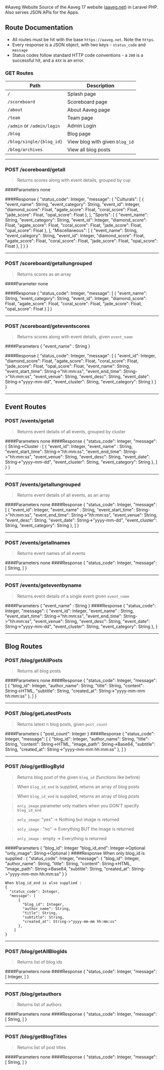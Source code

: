 #Aaveg Website
Source of the Aaveg 17 website ([aaveg.net](http://aaveg.net)) in Laravel PHP. Also serves JSON APIs for the Apps.

## Route Documentation
 - All routes must be hit with the base `https://aaveg.net`. Note the `https`.
 - Every response is a JSON object, with two keys - `status_code` and `message`
 - Status codes follow standard HTTP code conventions - a `200` is a successful hit, and a `4XX` is an error.


### GET Routes

Path                       | Description
---------------------------|-------------------
`/`                        | Splash page
`/scoreboard`              | Scoreboard page
`/about`                   | About Aaveg page
`/team`                    | Team page
`/admin` or `/admin/login` | Admin Login
`/blog`                    | Blog page
`/blog/single/{blog_id}`   | View blog with given `blog_id`
`/blog/archives`           | View all blog posts


----------


### POST /scoreboard/getall
> Returns scores along with event details, grouped by cup

####Parameters
    none

####Response
    {
      "status_code": Integer,
      "message": {
        "Culturals": [
          {
            "event_name": String,
            "event_category": String,
            "event_id": Integer,
            "diamond_score": Float,
            "agate_score": Float,
            "coral_score": Float,
            "jade_score": Float,
            "opal_score": Float
          },
        ],
        "Sports": [
          {
            "event_name": String,
            "event_category": String,
            "event_id": Integer,
            "diamond_score": Float,
            "agate_score": Float,
            "coral_score": Float,
            "jade_score": Float,
            "opal_score": Float
          },
        ],
        "Miscellaneous": [
          {
            "event_name": String,
            "event_category": String,
            "event_id": Integer,
            "diamond_score": Float,
            "agate_score": Float,
            "coral_score": Float,
            "jade_score": Float,
            "opal_score": Float
          },
        ]
      }
    }


----------


### POST /scoreboard/getallungrouped
> Returns scores as an array

####Parameter
    none

####Response
    {
      "status_code": Integer,
      "message": [
        {
          "event_name": String,
          "event_category": String,
          "event_id": Integer,
          "diamond_score": Float,
          "agate_score": Float,
          "coral_score": Float,
          "jade_score": Float,
          "opal_score": Float
        }
      ]
    }


----------

### POST /scoreboard/geteventscores
> Returns scores along with event details, given `event_name`

####Parameters
    {
        "event_name" : String
    }

####Response
    {
      "status_code": Integer,
      "message": [
        {
          "event_id": Integer,
          "diamond_score": Float,
          "agate_score": Float,
          "coral_score": Float,
          "jade_score": Float,
          "opal_score": Float,
          "event_name": String,
          "event_start_time": String->"hh:mm:ss",
          "event_end_time": String->"hh:mm:ss",
          "event_venue": String,
          "event_desc": String,
          "event_date": String->"yyyy-mm-dd",
          "event_cluster": String,
          "event_category": String
        }
      ]
    }

----------


## Event Routes
### POST /events/getall
> Returns event details of all events, grouped by cluster

####Parameters
    none
####Response
    {
      "status_code": Integer,
      "message": {
        String->Cluster : [
          {
              "event_id": Integer,
              "event_name" : String,
              "event_start_time": String->"hh:mm:ss",
              "event_end_time": String->"hh:mm:ss",
              "event_venue": String,
              "event_desc": String,
              "event_date": String->"yyyy-mm-dd",
              "event_cluster": String,
              "event_category": String
          },
        ]
      }
    }

----------

### POST /events/getallungrouped
> Returns event details of all events, as an array

####Parameters
    none
####Response
    {
      "status_code": Integer,
      "message": [
          {
              "event_id": Integer,
          "event_name" : String,
          "event_start_time": String->"hh:mm:ss",
          "event_end_time": String->"hh:mm:ss",
          "event_venue": String,
          "event_desc": String,
          "event_date": String->"yyyy-mm-dd",
          "event_cluster": String,
          "event_category": String
        },
      ]
    }

----------

### POST /events/getallnames
> Returns event names of all events

####Parameters
    none
####Response
    {
      "status_code": Integer,
      "message": [
        String,
      ]
    }


----------


### POST /events/geteventbyname
> Returns event details of a single event given `event_name`

####Parameters
    {
        "event_name" : String
    }
####Response
    {
      "status_code": Integer,
      "message": {
              "event_id": Integer,
              "event_name" : String,
              "event_start_time": String->"hh:mm:ss",
              "event_end_time": String->"hh:mm:ss",
              "event_venue": String,
              "event_desc": String,
              "event_date": String->"yyyy-mm-dd",
              "event_cluster": String,
              "event_category": String
          },
    }


----------


## Blog Routes
### POST /blog/getAllPosts
> Returns all blog posts

####Parameters
    none
####Response
    {
      "status_code": Integer,
      "message": [
            {
              "blog_id": Integer,
              "author_name": String,
              "title": String,
              "content": String->HTML,
              "subtitle": String,
              "created_at": String->"yyyy-mm-mm hh:mm:ss"
            },
        ]
    }


----------


### POST /blog/getLatestPosts
> Returns latest n blog posts, given `post_count`

####Parameters
    {
        "post_count": Integer
    }
####Response
    {
      "status_code": Integer,
      "message": [
            {
              "blog_id": Integer,
              "author_name": String,
              "title": String,
              "content": String->HTML,
              "image_path": String->Base64,
              "subtitle": String,
              "created_at": String->"yyyy-mm-mm hh:mm:ss"
            },
        ]
    }


----------


### POST /blog/getBlogById
> Returns blog post of the given `blog_id` (functions like before)

> When `blog_id_end` is supplied, returns an array of blog posts

> When `blog_id_end` is supplied, returns an array of blog posts

> `only_image` parameter only matters when you DON'T specify `blog_id_end`

> `only_image`: "yes" -> Nothing but image is returned

> `only_image` : "no"  -> Everything BUT the image is returned

> `only_image` : empty -> Everything is returned

####Parameters
    {
        "blog_id": Integer
        "blog_id_end": Integer->Optional
        "only_image": String->Optional
    }
####Response
    When only blog_id is supplied :
    {
      "status_code": Integer,
      "message": {
          "blog_id": Integer,
          "author_name": String,
          "title": String,
          "content": String->HTML,
          "image_path": String->Base64,
          "subtitle": String,
          "created_at": String->"yyyy-mm-mm hh:mm:ss"
        }
    }

    When blog_id_end is also supplied :
    {
      "status_code": Integer,
      "message": [
          {
            "blog_id": Integer,
            "author_name": String,
            "title": String,
            "subtitle": String,
            "created_at": String->"yyyy-mm-mm hh:mm:ss"
          },
        ]
    }


----------

### POST /blog/getAllBlogIds
> Returns list of blog ids

####Parameters
    none
####Response
    {
      "status_code": Integer,
      "message": [
          Integer,
        ]
    }


----------


### POST /blog/getauthors
> Returns list of authors

####Parameters
    none
####Response
    {
      "status_code": Integer,
      "message": [
          String,
        ]
    }


----------


### POST /blog/getBlogTitles
> Returns list of post titles

####Parameters
    none
####Response
    {
      "status_code": Integer,
      "message": [
          String,
        ]
    }
